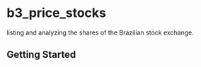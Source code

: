# b3_price_stocks

listing and analyzing the shares of the Brazilian stock exchange.

## Getting Started


